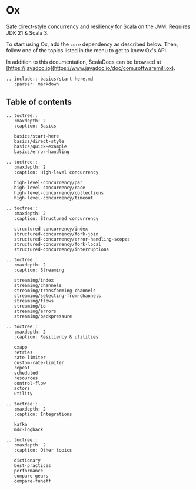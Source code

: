 # Ox

Safe direct-style concurrency and resiliency for Scala on the JVM. Requires JDK 21 & Scala 3.

To start using Ox, add the `core` dependency as described below. Then, follow one of the topics listed in the menu
to get to know Ox's API.

In addition to this documentation, ScalaDocs can be browsed at [https://javadoc.io](https://www.javadoc.io/doc/com.softwaremill.ox).

```{eval-rst}
.. include:: basics/start-here.md
   :parser: markdown
```

## Table of contents

```{eval-rst}
.. toctree::
   :maxdepth: 2
   :caption: Basics
   
   basics/start-here
   basics/direct-style
   basics/quick-example
   basics/error-handling

.. toctree::
   :maxdepth: 2   
   :caption: High-level concurrency
   
   high-level-concurrency/par
   high-level-concurrency/race
   high-level-concurrency/collections
   high-level-concurrency/timeout

.. toctree::
   :maxdepth: 2   
   :caption: Structured concurrency
   
   structured-concurrency/index
   structured-concurrency/fork-join
   structured-concurrency/error-handling-scopes
   structured-concurrency/fork-local
   structured-concurrency/interruptions

.. toctree::
   :maxdepth: 2
   :caption: Streaming

   streaming/index
   streaming/channels
   streaming/transforming-channels
   streaming/selecting-from-channels
   streaming/flows
   streaming/io
   streaming/errors
   streaming/backpressure
   
.. toctree::
   :maxdepth: 2   
   :caption: Resiliency & utilities
   
   oxapp
   retries
   rate-limiter
   custom-rate-limiter
   repeat
   scheduled
   resources
   control-flow
   actors
   utility

.. toctree::
   :maxdepth: 2
   :caption: Integrations

   kafka
   mdc-logback

.. toctree::
   :maxdepth: 2
   :caption: Other topics
   
   dictionary
   best-practices
   performance
   compare-gears
   compare-funeff
